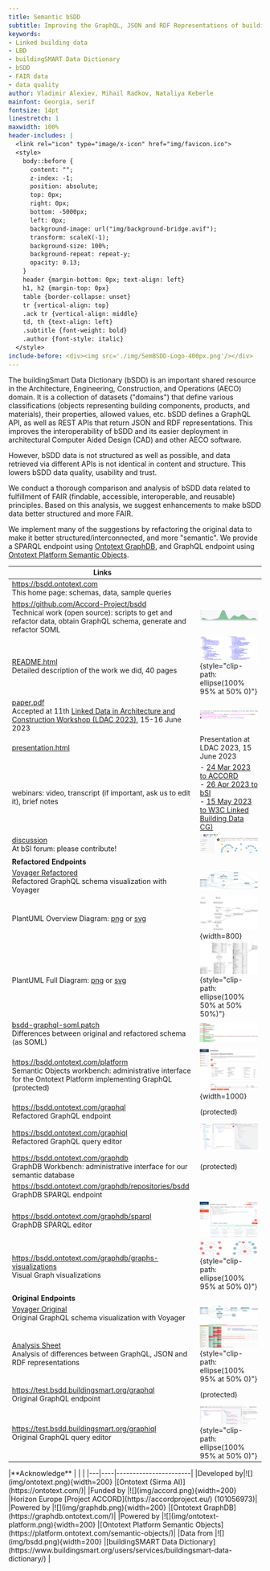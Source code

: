 ```yaml
---
title: Semantic bSDD
subtitle: Improving the GraphQL, JSON and RDF Representations of buildingSmart Data Dictionary
keywords:
- Linked building data
- LBD
- buildingSMART Data Dictionary
- bSDD
- FAIR data
- data quality
author: Vladimir Alexiev, Mihail Radkov, Nataliya Keberle
mainfont: Georgia, serif
fontsize: 14pt
linestretch: 1
maxwidth: 100%
header-includes: |
  <link rel="icon" type="image/x-icon" href="img/favicon.ico">
  <style>
    body::before {
      content: "";
      z-index: -1;
      position: absolute;
      top: 0px;
      right: 0px;
      bottom: -5000px;
      left: 0px;
      background-image: url("img/background-bridge.avif");
      transform: scaleX(-1);
      background-size: 100%;
      background-repeat: repeat-y;
      opacity: 0.13;
    }
    header {margin-bottom: 0px; text-align: left}
    h1, h2 {margin-top: 0px}
    table {border-collapse: unset}
    tr {vertical-align: top}
    .ack tr {vertical-align: middle}
    td, th {text-align: left}
    .subtitle {font-weight: bold}
    .author {font-style: italic}
  </style>
include-before: <div><img src='./img/SemBSDD-Logo-400px.png'/></div>
---
```


The buildingSmart Data Dictionary (bSDD) is an important shared resource in the Architecture, Engineering, Construction, and Operations (AECO) domain.
It is a collection of datasets ("domains") that define various classifications (objects representing building components, products, and materials),
their properties, allowed values, etc.
bSDD defines a GraphQL API, as well as REST APIs that return JSON and RDF representations.
This improves the interoperability of bSDD and its easier deployment in architectural Computer Aided Design (CAD) and other AECO software.

However, bSDD data is not structured as well as possible, and data retrieved via different APIs is not identical in content and structure.
This lowers bSDD data quality, usability and trust.

We conduct a thorough comparison and analysis of bSDD data related to fulfillment of FAIR (findable, accessible, interoperable, and reusable) principles.
Based on this analysis, we suggest enhancements to make bSDD data better structured and more FAIR.

We implement many of the suggestions by refactoring the original data to make it better structured/interconnected, and more "semantic".
We provide a SPARQL endpoint using [Ontotext GraphDB](https://graphdb.ontotext.com/), and GraphQL endpoint using [Ontotext Platform Semantic Objects](https://platform.ontotext.com/semantic-objects/).

|**Links**| |
|---------|---------------------------------------------------------------------------|
|<https://bsdd.ontotext.com><br/>This home page: schemas, data, sample queries| |
|<https://github.com/Accord-Project/bsdd><br/>Technical work (open source): scripts to get and refactor data, obtain GraphQL schema, generate and refactor SOML|![](img/github-contributions.png)|
|[README.html](https://bsdd.ontotext.com/README.html)<br/>Detailed description of the work we did, 40 pages|![](img/readme-TOC-cropped.png){style="clip-path: ellipse(100% 95% at 50% 0)"} |
|[paper.pdf](https://bsdd.ontotext.com/paper/paper.pdf)<br/>Accepted at 11th [Linked Data in Architecture and Construction Workshop (LDAC 2023)](https://linkedbuildingdata.net/ldac2023/), 15-16 June 2023 |![](img/paper-footer.png) |
|[presentation.html](https://bsdd.ontotext.com/paper/presentation.html)|Presentation at LDAC 2023, 15 June 2023 |
| webinars: video, transcript (if important, ask us to edit it), brief notes | - [24 Mar 2023 to ACCORD](https://drive.google.com/open?id=1Mhts8JwbdJFUmQHGULCqduijZ0NpEoxX)<br/> - [26 Apr 2023 to bSI](https://drive.google.com/open?id=1iW05O6VcR4fhs2Q_vxM18s14tvHFejzY)<br/> - [15 May 2023 to W3C Linked Building Data CG)](https://docs.google.com/document/d/1mAcH2reBHhU9KXJsSsIifpCmfWmrsBGLEtiO9KOALmg/edit#)<br/> |
|[discussion](https://forums.buildingsmart.org/t/semantic-bsdd/4669/5)<br/>At bSI forum: please contribute!|![](img/bSI-forum.png)|
|**Refactored Endpoints**| |
|[Voyager Refactored](https://rawgit2.com/Accord-Project/bsdd/main/bsdd-graphql-voyager-refact.html)<br/>Refactored GraphQL schema visualization with Voyager |![](img/bsdd-graphql-voyager-refact-overview.png)|
|PlantUML Overview Diagram: [png](img/bsdd-graphql-soml-diagram-overview.png) or [svg](http://www.plantuml.com/plantuml/svg/jP91Qzmm48Nl_XN2nq9CDj3BKa8WEVPG0ksfO6QbyLhiI39ZcIN_lbQrZZBnuhQK-3IUUP_UF5iFOmIEawEgjmOLkY6-A8VkW3pcbhQi2Il2BgeO5DjZ7vMnZ3hQuAlnPFq034xvO734GNs-hIfDC8wg_hAFRC4V9m9kUIBa_Rtwxcsi5Oo_Yw8yKZXWUxQnRnsoDJCtpkgl2OSZ9kBrfL08F0EG20r9_nWc7_aboPUwg0yXd9Be6Jjaz1gVWfuS-hpFgbj0WWFI33u51zOdzQKiaiuIjbqWWvpMI6tRMGtHXWp8LW7FoREVcMyS1kIOTrzUYewiFxrHFIELizytLvGq5wmShK_emJda5hnfNrULZ5ZywaZ-WxSnVW1Dc43PgVBdLTUUUjSqkrhTc9kvlcsQJxKqbTHUQJ7ywPN9lsu3sh2GkOJ5--5i9GQRbjccMEx-a6e0HX-b91dsbipZtxlUDStTxCeowFe-N5mPwUAKIpIL-1JgOpxZS2bNPjjH5hK8eVuvIdbIbFlbT75XfMolW2YSqUJBl17wlyvzG6ycHxy0) |![](img/bsdd-graphql-soml-diagram-overview.png){width=800} |
|PlantUML Full Diagram: [png](img/bsdd-graphql-soml-diagram.png) or [svg](http://www.plantuml.com/plantuml/svg/xLdVJnj747xtNt6YBstLe92sBoX2YO1Ag4b82RGlbQovtJ6UiZ-kitCELjt_lLulHrcudbUqYK754kYy_hwTdRcPRsVlNWK1bjQQqPGqLcWRcLSMROqSqf0YLWP71YTIYQ-OpgTIQM9KGjwDmWMv1XXivRp6W4tr_VFHI1a8eTfwkNjkV8tZZoJJiKKcJU32xbxr1jnv2-UuLK6u_bBzCNhvXJ2uq02ZaszkVjbRlDmrv2vsznOLwUKVqwBQsTxUMOoMluI66CpOUS46TCGui5XzMGUjT-FbLuig29Cx7oHHyCfhBC560tU0VzxmlFR-8hfwWXDaT0eFl6ejEea-tntztCuhCEWqS8Hh44p_JybYkTT3G24nW_51O9cE8MQ5WXYeVTywuNaCJtUz-Opupz91c6AQ6-0njmPvwV2PevGCyUBHkZe037DRU_CtzFcTg1YeqIn3SU0ja5i58rq-X70qyvNOlVD22czvqSynLqgsxpMkgJa3GSwQM7FwJ5HXzHbIw4BXMXBsZ4qHt7h68pVnfNW7TfsBZ0OXu46cBeEJ1W5fGv7z6N8WxuPAxcCKsEaokzwpRv0bIKltPPE22qfe1aBUnU0Kt__o4bNUELI2klCsoyWOrw__YPcKztXop7HERkszo3XdeT088uZdDrcv51ZI870wRp9mttw6hmS2F6W09-GeyihMWmsZMjavl6mCE2YdOb1CJJcUBBhGZzvvyUrt6UQrZNVaUFAXhOE0Y-f5JeOOXmQLCAdzbcF-hyM_GNSkq_MmrfBpRJXo4WTalfRn5a9O2pgT8bklvmuigLEq3J98oxYUI3Q1XcDzrPDrJLfXSgRbl0S6Yu9yi_H2KLdW9TZ6z5chmHWluzfVfbvQJL4bSGe7oUoYghqt2Ew6Bc3SliQXyHUenn04cSAAPU7oy5APDj0COoegic2YkGBYaUiX3kmhA5ElZoTl4KBB6CFQ-LTaaDmzLqfkUANtRsiQ444kAzjcEW-amFpKWXEIUGyf7XHMqAjy-HbCYp-Iqulg_TsX0LkCZG65-hZ-3PMKfrtYBL73n7nhdr5OewvTyNNOTsqyLQRgAsy2XXlCjjQKPW_bku_WfVpWsO8KtSAMT1dEaQm9smovC6eTj3zeNMioez22ES66CQ2JrUvpnfJwbPvsUq86nnDlD78ySCLXcf2AlDHyvqCFlqNgQaTbwqujmdxFsFFxzrQRxv0UTzDp_usrM9YvcxQueMGq8AYF9kfm9S_lm0xUdm6jlQ_KFZgbBK_YC7VUpMsEBLVP1oQUYNUz9v-WkTRDVF3JA2UZkHQoN3pxrvdBNxRQdfyslEOfM8iy1gV7wTH-nu4kmZqEFFuJ_GPsdQTp-TEv_EbSle5Z-I3h17zlYL5VqygC_S8aK1lCQKyF0HxuGu1X4kDAzL2lJl-5d9JQ7r0-xuE6f-QtyELNyGE9dV_50ucKaddwnGul7zdyoy0LV9RNON5NT-zkemjzy2nvtBj0NhqixVjinVLjLS_qi-LrlFbRUTkSitPlFKBvrLLwDVTeWBJrOdlxnT84PoRwZXR91AEvchmxU0_EdcQyTc1dZGCf7VPlkw6cP7G-sc-rC6nTPdPXw_qnsirDPhJgqvZiX7t8MFf4OtkTiRpMRaKrDXqVh_QWWNbxSk7keJXz2dEXO__xLRz2frjh_W80) |![](img/bsdd-graphql-soml-diagram-cropped.png){style="clip-path: ellipse(100% 50% at 50% 50%)"} |
|[bsdd-graphql-soml.patch](https://github.com/Accord-Project/bsdd/blob/main/bsdd-graphql-soml.patch)<br/>Differences between original and refactored schema (as SOML)|![](img/bsdd-graphql-soml-diff.png)|
|<https://bsdd.ontotext.com/platform><br/>Semantic Objects workbench: administrative interface for the Ontotext Platform implementing GraphQL (protected)|![](img/graphql-workbench.png){width=1000}|
|<https://bsdd.ontotext.com/graphql><br/>Refactored GraphQL endpoint|(protected) |
|<https://bsdd.ontotext.com/graphiql><br/>Refactored GraphQL query editor|![](img/graphiql-refact.png)|
|<https://bsdd.ontotext.com/graphdb><br/>GraphDB Workbench: administrative interface for our semantic database|(protected) |
|<https://bsdd.ontotext.com/graphdb/repositories/bsdd><br/>GraphDB SPARQL endpoint| |
|<https://bsdd.ontotext.com/graphdb/sparql><br/>GraphDB SPARQL editor|![](img/graphdb-sparql.png)|
|<https://bsdd.ontotext.com/graphdb/graphs-visualizations><br/>Visual Graph visualizations|![](img/viz-ClassDOMAIN-cropped.png){style="clip-path: ellipse(100% 95% at 50% 0)"} |
|**Original Endpoints**| |
|[Voyager Original](https://rawgit2.com/Accord-Project/bsdd/main/bsdd-graphql-voyager-orig.html)<br/>Original GraphQL schema visualization with Voyager |![](img/bsdd-graphql-voyager-overview.png)|
|[Analysis Sheet](https://docs.google.com/spreadsheets/d/1z_NRMlExlVuqWhBbSErQ9iiDBY4O_fKMd3avV3-NCmo/edit)<br/>Analysis of differences between GraphQL, JSON and RDF representations|![](img/bsdd-data-analysis-sheet-cropped.png){style="clip-path: ellipse(100% 95% at 50% 0)"}|
|<https://test.bsdd.buildingsmart.org/graphql><br/>Original GraphQL endpoint|(protected)|
|<https://test.bsdd.buildingsmart.org/graphiql><br/>Original GraphQL query editor|![](img/graphiql-orig.png){style="clip-path: ellipse(100% 95% at 50% 0)"} |

<div class="ack">
|**Acknowledge** | | |
|---|----|-----------------------|
|Developed by|![](img/ontotext.png){width=200}          |[Ontotext (Sirma AI)](https://ontotext.com/)|
|Funded by   |![](img/accord.png){width=200}            |Horizon Europe [Project ACCORD](https://accordproject.eu/) (101056973)|
|Powered by  |![](img/graphdb.png){width=200}           |[Ontotext GraphDB](https://graphdb.ontotext.com/)|
|Powered by  |![](img/ontotext-platform.png){width=200} |[Ontotext Platform Semantic Objects](https://platform.ontotext.com/semantic-objects/)|
|Data from   |![](img/bsdd.png){width=200}              |[buildingSMART Data Dictionary](https://www.buildingsmart.org/users/services/buildingsmart-data-dictionary/) |
</div>
